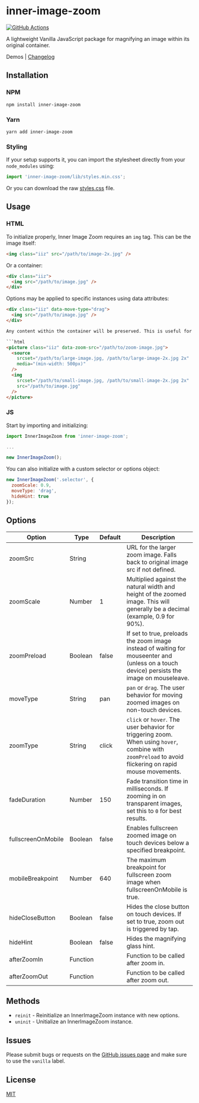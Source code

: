 # inner-image-zoom

[![GitHub Actions][build-badge]][build]

A lightweight Vanilla JavaScript package for magnifying an image within its original container.

Demos | [Changelog](https://github.com/laurenashpole/inner-image-zoom/blob/main/packages/vanilla/CHANGELOG.md)

## Installation

### NPM
```
npm install inner-image-zoom
```

### Yarn
```
yarn add inner-image-zoom
```

### Styling

If your setup supports it, you can import the stylesheet directly from your `node_modules` using:

```javascript
import 'inner-image-zoom/lib/styles.min.css';
```

Or you can download the raw [styles.css](https://raw.githubusercontent.com/laurenashpole/inner-image-zoom/main/packages/vanilla/src/styles.css) file.

## Usage

### HTML

To initialize properly, Inner Image Zoom requires an `img` tag. This can be the image itself:

```html
<img class="iiz" src="/path/to/image-2x.jpg" />
```

Or a container:

```html
<div class="iiz">
  <img src="/path/to/image.jpg" />
</div>
```

Options may be applied to specific instances using data attributes:

```html
<div class="iiz" data-move-type="drag">
  <img src="/path/to/image.jpg" />
</div>

Any content within the container will be preserved. This is useful for responsive images or adding custom image spacers or loading states:

```html
<picture class="iiz" data-zoom-src="/path/to/zoom-image.jpg">
  <source
    srcset="/path/to/large-image.jpg, /path/to/large-image-2x.jpg 2x"
    media="(min-width: 500px)"
  />
  <img
    srcset="/path/to/small-image.jpg, /path/to/small-image-2x.jpg 2x"
    src="/path/to/image.jpg"
  />
</picture>
```

### JS

Start by importing and initializing:

```js
import InnerImageZoom from 'inner-image-zoom';

...

new InnerImageZoom();
```

You can also initialize with a custom selector or options object:

```js
new InnerImageZoom('.selector', {
  zoomScale: 0.9,
  moveType: 'drag',
  hideHint: true
});
```

## Options

Option | Type | Default | Description
--- | --- | --- | ---
zoomSrc | String | | URL for the larger zoom image. Falls back to original image src if not defined.
zoomScale | Number | 1 | Multiplied against the natural width and height of the zoomed image. This will generally be a decimal (example, 0.9 for 90%).
zoomPreload | Boolean | false | If set to true, preloads the zoom image instead of waiting for mouseenter and (unless on a touch device) persists the image on mouseleave.
moveType | String | pan | `pan` or `drag`. The user behavior for moving zoomed images on non-touch devices.
zoomType | String | click | `click` or `hover`. The user behavior for triggering zoom. When using `hover`, combine with `zoomPreload` to avoid flickering on rapid mouse movements.
fadeDuration | Number | 150 | Fade transition time in milliseconds. If zooming in on transparent images, set this to `0` for best results.
fullscreenOnMobile | Boolean | false | Enables fullscreen zoomed image on touch devices below a specified breakpoint.
mobileBreakpoint | Number | 640 | The maximum breakpoint for fullscreen zoom image when fullscreenOnMobile is true.
hideCloseButton | Boolean | false | Hides the close button on touch devices. If set to true, zoom out is triggered by tap.
hideHint | Boolean | false | Hides the magnifying glass hint.
afterZoomIn | Function | | Function to be called after zoom in.
afterZoomOut | Function | | Function to be called after zoom out.

## Methods

- `reinit` - Reinitialize an InnerImageZoom instance with new options.
- `uninit` - Unitialize an InnerImageZoom instance.

## Issues

Please submit bugs or requests on the [GitHub issues page](https://github.com/laurenashpole/inner-image-zoom/issues) and make sure to use the `vanilla` label.

## License

[MIT](https://github.com/laurenashpole/inner-image-zoom/blob/main/LICENSE)

[npm-badge]: http://img.shields.io/npm/v/inner-image-zoom.svg?style=flat
[npm]: https://www.npmjs.com/package/inner-image-zoom

[build-badge]: https://github.com/laurenashpole/inner-image-zoom/actions/workflows/release.yml/badge.svg
[build]: https://github.com/laurenashpole/inner-image-zoom/actions

[types-badge]: https://badgen.net/npm/types/inner-image-zoom